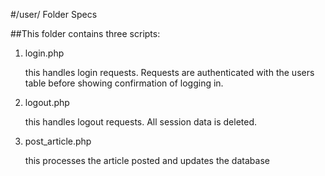 #/user/ Folder Specs

##This folder contains three scripts:

1. login.php

	this handles login requests. Requests are authenticated with the users table before showing confirmation of logging in. 

2. logout.php

	this handles logout requests. All session data is deleted.

3. post_article.php

	this processes the article posted and updates the database



